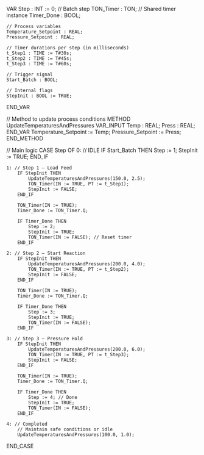 VAR
    Step : INT := 0; // Batch step
    TON_Timer : TON; // Shared timer instance
    Timer_Done : BOOL;

    // Process variables
    Temperature_Setpoint : REAL;
    Pressure_Setpoint : REAL;

    // Timer durations per step (in milliseconds)
    t_Step1 : TIME := T#30s;
    t_Step2 : TIME := T#45s;
    t_Step3 : TIME := T#60s;

    // Trigger signal
    Start_Batch : BOOL;

    // Internal flags
    StepInit : BOOL := TRUE;
END_VAR

// Method to update process conditions
METHOD UpdateTemperaturesAndPressures
VAR_INPUT
    Temp : REAL;
    Press : REAL;
END_VAR
    Temperature_Setpoint := Temp;
    Pressure_Setpoint := Press;
END_METHOD

// Main logic
CASE Step OF
    0: // IDLE
        IF Start_Batch THEN
            Step := 1;
            StepInit := TRUE;
        END_IF

    1: // Step 1 – Load Feed
        IF StepInit THEN
            UpdateTemperaturesAndPressures(150.0, 2.5);
            TON_Timer(IN := TRUE, PT := t_Step1);
            StepInit := FALSE;
        END_IF

        TON_Timer(IN := TRUE);
        Timer_Done := TON_Timer.Q;

        IF Timer_Done THEN
            Step := 2;
            StepInit := TRUE;
            TON_Timer(IN := FALSE); // Reset timer
        END_IF

    2: // Step 2 – Start Reaction
        IF StepInit THEN
            UpdateTemperaturesAndPressures(200.0, 4.0);
            TON_Timer(IN := TRUE, PT := t_Step2);
            StepInit := FALSE;
        END_IF

        TON_Timer(IN := TRUE);
        Timer_Done := TON_Timer.Q;

        IF Timer_Done THEN
            Step := 3;
            StepInit := TRUE;
            TON_Timer(IN := FALSE);
        END_IF

    3: // Step 3 – Pressure Hold
        IF StepInit THEN
            UpdateTemperaturesAndPressures(200.0, 6.0);
            TON_Timer(IN := TRUE, PT := t_Step3);
            StepInit := FALSE;
        END_IF

        TON_Timer(IN := TRUE);
        Timer_Done := TON_Timer.Q;

        IF Timer_Done THEN
            Step := 4; // Done
            StepInit := TRUE;
            TON_Timer(IN := FALSE);
        END_IF

    4: // Completed
        // Maintain safe conditions or idle
        UpdateTemperaturesAndPressures(100.0, 1.0);
END_CASE
